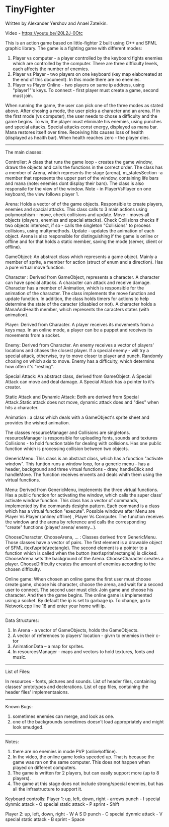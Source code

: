 # TinyFighter
Written by Alexander Yershov and Anael Zateikin.

Video - https://youtu.be/i20L2J-0Otc

This is an action game based on little-fighter 2 built using C++ and SFML graphic library.
The game is a fighting game with different modes:
1) Player vs computer - a player controlled by the keyboard fights enemies which are controlled
   by the computer. There are three difficulty levels, each affects the number of enemies.
2) Player vs Player - two players on one keyboard (key map elaboreated at the end of this document).
   In this mode there are no enemies.
3) Player vs Player Online - two players on same ip address, using "player1"'s keys.
   To connect - first player must create a game, second must join. 

When running the game, the user can pick one of the three modes as stated above. After chosing a mode,
the user picks a character and an arena. If in the first mode (vs computer), the user needs to chose a
difficulty and the game begins.
To win, the player must eliminate his enemies, using punches and special attacks. Special attacks const
energy, displayed as mana bar. Mana restores itself over time.
Receiving hits causes loss of health (displayed as health bar). When health reaches zero - the player dies.

----------------------------------------------------------------------------------------------------------------
The main classes:

Controller:
A class that runs the game loop - creates the game window, draws the objects and calls the functions in 
the correct order.
The class has a member of Arena, which represents the stage (arena), m_statesSection -a member that represents
the upper part of the window, containing life bars and mana (note: enemies dont display their bars).
The class is also responsile for the view of the window. Note - in PlayerVsPlayer on one keyboard, the view follows 
player 1.

Arena:
Holds a vector of of the game objects. Responsible to create players, enemies and spacial attacks.
This class calls to 3 main actions using polymorphism - move, check collisions and update.
Move - moves all objects (players, enemies and spacial attacks). Check Collisions checks if two objects
intersect, if so - calls the singleton "Collisions" to process collisions, using multymethods.
Update - updates the animation of each object.
Arena is also responsible for distinguishing if the game is online or offline and for that holds a static
member, saving the mode (server, client or offline).

GameObject: 
An abstract class which represents a game object. Mainly a member of sprite, a member for action (struct of enum 
and a direction). Has a pure virtual move function.

Character :
Derived from GameObject,  represents a character. A character can have special attacks.
A character can attack and receive damage. Character has a member of Animation, which is responsible for the animation
of the character.
The class implements the move function and update function.
In addition, the class holds timers for actions to help determine the state of the caracter (disabled or not).
A character holds a ManaAndHealth member, which represents the caracters states (with animation).

Player:
Derived from Character. A player receives its movements from a keys map. In an online mode, a player can be a puppet
and receives its movements from a socket.

Enemy:
Derived from Character. An enemy receives a vector of players' locations and chases the closest player. If a special enemy - will
try a special attack, otherwise, try to move closer to player and punch. Randomly chosing on which axis to move. 
Enemy has a difficulty, which determins how often it's "resting".

Special Attack:
An abstract class, derived from GameObject. A Special Attack can move and deal damage. A Special Attack has a pointer
to it's creator.

Static Attack and Dynamic Attack:
Both are derived from Special Attack.Static attack does not move, dynamic attack does and "dies" when hits a character.


Animation :
a class which deals with a GameObject's sprite sheet and provides the wished animation.

The classes resourceManager and Collisions are singletons. 
resourceManager is responsible for uploading fonts, sounds and textures
Collisions - to hold function table for dealing with collisions.
Has one public function which is processing collision between two objects.

GenericMenu:
This class is an abstract class, which has a function "activate window". This funtion runs a window loop, for a generic
menu - has a header, background and three virtual functions - draw, handleClick and handleMove. The function receives
envents and deals whith them using the virtual functions.

Menu:
Derived from GenericMenu, implenemts the three virtual functions. Has a public function for activating the window, which
calls the super class' activate window function.
This class has a vector of commands, implemented by the commands desighn pattern. Each command is a class which has a virtual
function "execute". Possible windows after Menu are Player Vs Player (online/ offline) , Player Vs Computer. The function
receives the window and the arena by reference and calls the corresponding "create" functions (player/ arena/ enemy...).

ChooseCharacter, ChooseArena, ... :
Classes derived from GenericMenu. Those classes have a vector of pairs. The first element is a drawable object of SFML
(text\sprite\rectangle). The second element is a pointer to a function which is called when the button 
(text\sprite\rectangle) is clicked. ChooseArena sets the background of the Arena. ChooseCharacter creates a player. 
ChooseDifficulty creates the amount of enemies according to the chosen difficulty. 

Online game:
When chosen an online game the first user must choose create game, choose his character, choose the arena, and wait for a 
second user to connect. The second user must click Join game and choose his character. And then the game begins. 
The online game is implemented using a socket. By default the ip is set to garbage ip. To change, go to Network.cpp line 18
and enter your home wifi ip.

----------------------------------------------------------------------------------------------------------------
Data Structures:

1. In Arena - a vector of GameObjects, holds the GameObjects. 
2. A vector of references to players' location - givrn to enemies in their c-tor
3. AnimationData – a map for sprites.
4. In resourcesManager - maps and vectors to hold textures, fonts and music.

----------------------------------------------------------------------------------------------------------------
List of Files:

In resources - fonts, pictures and sounds.
List of header files, containing classes' prototypes and declerations.
List of cpp files, containing the header files' implementaaions.


----------------------------------------------------------------------------------------------------------------
Known Bugs:

1. sometimes enemies can merge, and look as one. 
2. one of the backgrounds sometimes doesn’t load appropriately and might look smudged. 

----------------------------------------------------------------------------------------------------------------

Notes: 
1. there are no enemies in mode PVP (online\offline).
2. In the video, the online game looks speeded up. That is because the game was ran on the same computer. This does not 
   happen when played on different computers.
3. The game is written for 2 players, but can easily support more (up to 8 players).
4. The game at this stage does not include strong/special enemies, but has all the infrastructure to support it.

   



Keyboard controlls:
Player 1:
up, left, down, right - arrows
punch - I
special dynmic attack - O
special static attack - P
sprint - Shift

Player 2:
up, left, down, right - W A S D
punch - C
special dynmic attack - V
special static attack - B
sprint - Space

